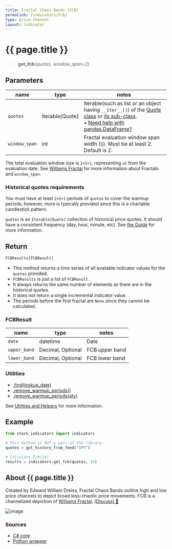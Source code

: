 ```yaml
---
title: Fractal Chaos Bands (FCB)
permalink: /indicators/Fcb/
type: price-channel
layout: indicator
---
```


# {{ page.title }}

><span class="indicator-syntax">**get_fcb**(*quotes, window_span=2*)</span>

## Parameters

| name | type | notes
| -- |-- |--
| `quotes` | Iterable[Quote] | Iterable(such as list or an object having `__iter__()`) of the [Quote class]({{site.baseurl}}/guide/#historical-quotes) or [its sub-class]({{site.baseurl}}/guide/#using-custom-quote-classes). <br><span class='qna-dataframe'> • [Need help with pandas.DataFrame?]({{site.baseurl}}/guide/#using-pandasdataframe)</span>
| `window_span` | int | Fractal evaluation window span width (`S`).  Must be at least 2.  Default is 2.

The total evaluation window size is `2×S+1`, representing `±S` from the evaluation date.  See [Williams Fractal](../Fractal#content) for more information about Fractals and `window_span`.

### Historical quotes requirements

You must have at least `2×S+1` periods of `quotes` to cover the warmup periods; however, more is typically provided since this is a chartable candlestick pattern.

`quotes` is an `Iterable[Quote]` collection of historical price quotes.  It should have a consistent frequency (day, hour, minute, etc).  See [the Guide]({{site.baseurl}}/guide/#historical-quotes) for more information.

## Return

```python
FCBResults[FCBResult]
```

- This method returns a time series of all available indicator values for the `quotes` provided.
- `FCBResults` is just a list of `FCBResult`.
- It always returns the same number of elements as there are in the historical quotes.
- It does not return a single incremental indicator value.
- The periods before the first fractal are `None` since they cannot be calculated.

### FCBResult

| name | type | notes
| -- |-- |--
| `date` | datetime | Date
| `upper_band` | Decimal, Optional | FCB upper band
| `lower_band` | Decimal, Optional | FCB lower band

### Utilities

- [.find(lookup_date)]({{site.baseurl}}/utilities#find-indicator-result-by-date)
- [.remove_warmup_periods()]({{site.baseurl}}/utilities#remove-warmup-periods)
- [.remove_warmup_periods(qty)]({{site.baseurl}}/utilities#remove-warmup-periods)

See [Utilities and Helpers]({{site.baseurl}}/utilities#utilities-for-indicator-results) for more information.

## Example

```python
from stock_indicators import indicators

# This method is NOT a part of the library.
quotes = get_history_from_feed("SPY")

# Calculate Fcb(14)
results = indicators.get_fcb(quotes, 14)
```

## About {{ page.title }}

Created by Edward William Dreiss, Fractal Chaos Bands outline high and low price channels to depict broad less-chaotic price movements.  FCB is a channelized depiction of [Williams Fractal](../Fractal#content).
[[Discuss] &#128172;]({{site.dotnet.repo}}/discussions/347 "Community discussion about this indicator")

![image]({{site.dotnet.charts}}/Fcb.png)

### Sources

- [C# core]({{site.dotnet.src}}/e-k/Fcb/Fcb.Series.cs)
- [Python wrapper]({{site.python.src}}/fcb.py)
